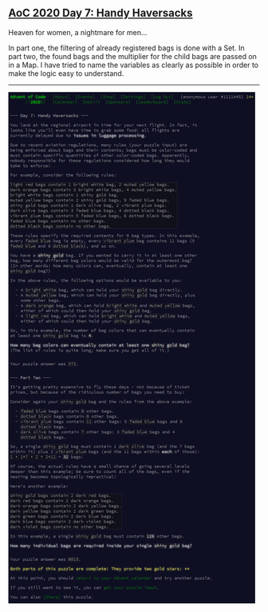 ## [AoC 2020 Day 7: Handy Haversacks](https://adventofcode.com/2020/day/7)

Heaven for women, a nightmare for men...

In part one, the filtering of already registered bags is done with a Set. In part two, the found bags and the multiplier for the child bags are passed on in a Map. I have tried to name the variables as clearly as possible in order to make the logic easy to understand.

---

![AoC 2020 Day 7](day07--Handy_Haversacks.png?raw=true)
